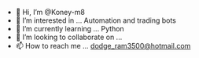 - 👋 Hi, I’m @Koney-m8
- 👀 I’m interested in ... Automation and trading bots
- 🌱 I’m currently learning ... Python
- 💞️ I’m looking to collaborate on ...
- 📫 How to reach me ... dodge_ram3500@hotmail.com

<!---
Koney-m8/Koney-m8 is a ✨ special ✨ repository because its `README.md` (this file) appears on your GitHub profile.
You can click the Preview link to take a look at your changes.
--->
